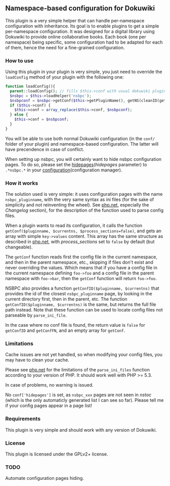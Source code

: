 ## Namespace-based configuration for Dokuwiki

This plugin is a very simple helper that can handle per-namespace configuration with inheritance. Its goal is to enable plugins to get a simple per-namespace configuration. It was designed for a digital library using Dokuwiki to provide online collaborative books. Each book (one per namespace) being specific, some configuration had to be adapted for each of them, hence the need for a fine-grained configuration.

### How to use

Using this plugin in your plugin is very simple, you just need to override the `loadConfig` method of your plugin with the following one:

```php
function loadConfig(){
  parent::loadConfig(); // fills $this->conf with usual dokuwiki plugin config 
  $nsbpc = $this->loadHelper('nsbpc');
  $nsbpconf = $nsbpc->getConf($this->getPluginName(), getNS(cleanID(getID())));
  if ($this->conf) {
    $this->conf = array_replace($this->conf, $nsbpconf);
  } else {
    $this->conf = $nsbpconf;
  }
}
```

You will be able to use both normal Dokuwiki configuration (in the `conf/` folder of your plugin) and namespace-based configuration. The latter will have precendence in case of conflict.

When setting up nsbpc, you will certainly want to hide nsbpc configuration pages. To do so, please set the [hidepages](*hidepages* parameter) to `.*nsbpc.*` in your [configuration](configuration manager).

### How it works

The solution used is very simple: it uses configuration pages with the name `nsbpc_pluginname`, with the very same syntax as ini files (for the sake of simplicity and not reinventing the wheel). See [php.net], especially the *Changelog* section), for the description of the function used to parse config files.

When a plugin wants to read its configuration, it calls the function `getConf($pluginname, $currentns, $process_sections=false)`, and gets an array with simple `key->values` content. This array has the same structure as described in [php.net], with *process_sections* set to `false` by default (but changeable).

The `getConf` function reads first the config file in the current namespace, and then in the parent namespace, etc., skipping if files don't exist and never overriding the values. Which means that if you have a config file in the current namespace defining `foo->foo` and a config file in the parent namespace with `foo->bar`, then the `getConf` function will return `foo->foo`.

NSBPC also provides a function `getConfID($pluginname, $currentns)` that provides the id of the closest `nsbpc_pluginname` page, by looking in the current directory first, then in the parent, etc. The function `getConfID($pluginname, $currentns)` is the same, but returns the full file path instead. Note that these function can be used to locate config files not parseable by `parse_ini_file`.

In the case where no conf file is found, the return value is `false` for `getConfID` and `getConfFN`, and an empty array for `getConf`.

### Limitations

Cache issues are not yet handled, so when modifying your config files, you may
have to clean your cache.

Please see [php.net] for the limitations of the `parse_ini_files` function according to your version of PHP. It should work well with PHP >= 5.3.

In case of problems, no warning is issued.

No `conf['hidepages']` is set, as `nsbpc_xxx` pages are not seen in *nstoc* (which is the only automaticly generated list I can see so far). Please tell me if your config pages appear in a page list!

### Requirements

This plugin is very simple and should work with any version of Dokuwiki.

### License

This plugin is licensed under the GPLv2+ license.

### TODO

Automate configuration pages hiding.

[php.net]: http://php.net/manual/fr/function.parse-ini-file.php
[configuration]:https://www.dokuwiki.org/plugin:config
[hidepages]:https://www.dokuwiki.org/config:hidepages
